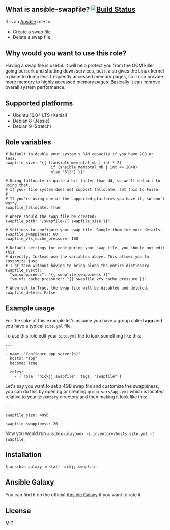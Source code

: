 ## What is ansible-swapfile? [![Build Status](https://secure.travis-ci.org/nickjj/ansible-swapfile.png)](http://travis-ci.org/nickjj/ansible-swapfile)

It is an [Ansible](http://www.ansible.com/home) role to:

- Create a swap file
- Delete a swap file

## Why would you want to use this role?

Having a swap file is useful. It will help protect you from the OOM killer going
berserk and shutting down services, but it also gives the Linux kernel a place
to dump less frequently accessed memory pages, so it can provide more memory to
highly accessed memory pages. Basically it can improve overall system performance.

## Supported platforms

- Ubuntu 16.04 LTS (Xenial)
- Debian 8 (Jessie)
- Debian 9 (Stretch)

## Role variables

```
# Default to double your system's RAM capacity if you have 2GB or less.
swapfile_size: "{{ ((ansible_memtotal_mb | int * 2)
                    if (ansible_memtotal_mb | int <= 2048)
                    else '512') }}"

# Using fallocate is quite a bit faster than dd, so we'll default to using that.
# If your file system does not support fallocate, set this to False.
#
# If you're using one of the supported platforms you have it, so don't worry.
swapfile_fallocate: True

# Where should the swap file be created?
swapfile_path: "/swapfile-{{ swapfile_size }}"

# Settings to configure your swap file. Google them for more details.
swapfile_swappiness: 60
swapfile_vfs_cache_pressure: 100

# Default settings for configuring your swap file, you should not edit this
# directly. Instead use the variables above. This allows you to customize just
# 1 of them without having to bring along the entire dictionary.
swapfile_sysctl:
  "vm.swappiness": "{{ swapfile_swappiness }}"
  "vm.vfs_cache_pressure": "{{ swapfile_vfs_cache_pressure }}"

# When set to True, the swap file will be disabled and deleted.
swapfile_delete: False
```

## Example usage

For the sake of this example let's assume you have a group called **app** and
you have a typical `site.yml` file.

To use this role edit your `site.yml` file to look something like this:

```
---

- name: "Configure app server(s)"
  hosts: "app"
  become: True

  roles:
    - { role: "nickjj.swapfile", tags: "swapfile" }
```

Let's say you want to set a 4GB swap file and customize the swappiness, you can
do this by opening or creating `group_vars/app.yml` which is located relative
to your `inventory` directory and then making it look like this:

```
---

swapfile_size: 4096

swapfile_swappiness: 20

```

Now you would run `ansible-playbook -i inventory/hosts site.yml -t swapfile`.

## Installation

`$ ansible-galaxy install nickjj.swapfile`

## Ansible Galaxy

You can find it on the official
[Ansible Galaxy](https://galaxy.ansible.com/nickjj/swapfile/) if you want to
rate it.

## License

MIT
